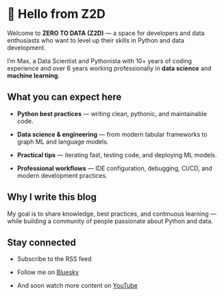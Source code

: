 <!--
.. title: Hello from Z2D
.. slug: hello-from-z2d
.. date: 2025-09-14 13:53:18 UTC+02:00
.. tags: hello
.. category: misc
.. link:
.. description: Hello from Z2D
.. type: text
-->

# 👋 Hello from Z2D

Welcome to **ZERO TO DATA (Z2D)** — a space for developers and data enthusiasts who want to level up their skills in Python and data development.

I’m Max, a Data Scientist and Pythonista with 10+ years of coding experience and over 6 years working professionally in **data science** and **machine learning**.

## What you can expect here

* **Python best practices** — writing clean, pythonic, and maintainable code.

* **Data science & engineering** — from modern tabular frameworks to graph ML and language models.

* **Practical tips** — iterating fast, testing code, and deploying ML models.

* **Professional workflows** — IDE configuration, debugging, CI/CD, and modern development practices.

## Why I write this blog

My goal is to share knowledge, best practices, and continuous learning — while building a community of people passionate about Python and data.

## Stay connected

* Subscribe to the RSS feed

* Follow me on [Bluesky](https://bsky.app/profile/z2d-dev.bsky.social)

* And soon watch more content on [YouTube](https://www.youtube.com/@z2d_io)
